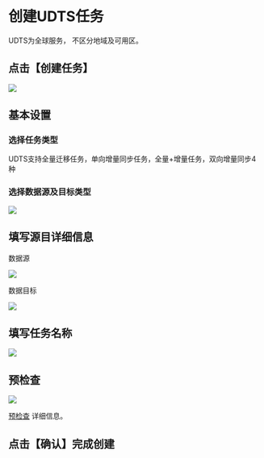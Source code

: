 

# 创建UDTS任务

UDTS为全球服务， 不区分地域及可用区。

## 点击【创建任务】

![](http://udts-doc.cn-bj.ufileos.com/transfer/guide/transfer_create001.png)

## 基本设置

### 选择任务类型
UDTS支持全量迁移任务，单向增量同步任务，全量+增量任务，双向增量同步4种

### 选择数据源及目标类型

![](http://udts-doc.cn-bj.ufileos.com/transfer/guide/transfer_create002.png)

## 填写源目详细信息
数据源

![](http://udts-doc.cn-bj.ufileos.com/transfer/guide/transfer_create003.png)

数据目标

![](http://udts-doc.cn-bj.ufileos.com/transfer/guide/transfer_create004.png)

## 填写任务名称

![](http://udts-doc.cn-bj.ufileos.com/transfer/guide/transfer_create005.png)

## 预检查

![](http://udts-doc.cn-bj.ufileos.com/transfer/guide/transfer_create006.png)

[预检查](https://docs.ucloud.cn/udts/guide/checkconnection) 详细信息。

## 点击【确认】完成创建
